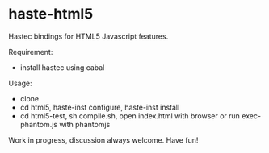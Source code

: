 haste-html5
===========

Hastec bindings for HTML5 Javascript features.

Requirement:
- install hastec using cabal

Usage:
- clone
- cd html5, haste-inst configure, haste-inst install
- cd html5-test, sh compile.sh, open index.html with browser or run exec-phantom.js with phantomjs

Work in progress, discussion always welcome.
Have fun!
